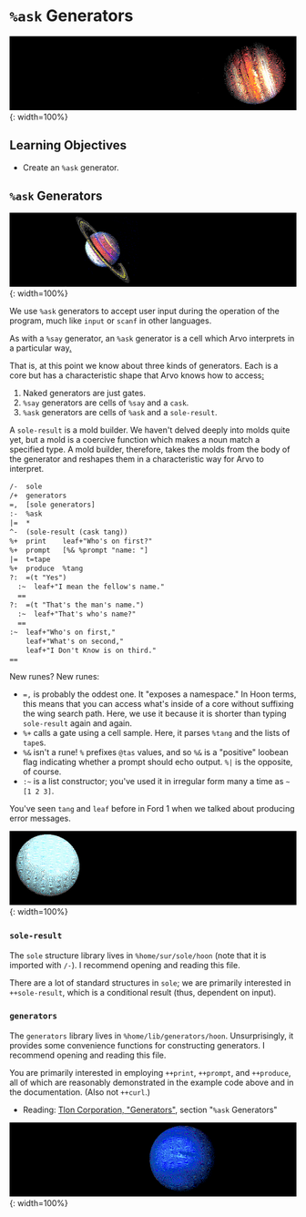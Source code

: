 #   `%ask` Generators

![](../img/13-header-jupiter.png){: width=100%}

##  Learning Objectives

-   Create an `%ask` generator.


##  `%ask` Generators

![](../img/13-header-saturn.png){: width=100%}

We use `%ask` generators to accept user input during the operation of the program, much like `input` or `scanf` in other languages.

As with a `%say` generator, an `%ask` generator is a cell which Arvo interprets in a particular way[.](https://youtu.be/UaUR6u8nHoM)  <!-- egg -->

That is, at this point we know about three kinds of generators.  Each is a core but has a characteristic shape that Arvo knows how to access[:](https://en.wikipedia.org/wiki/Italian_Unionist_Movement)  <!-- egg -->

1.  Naked generators are just gates.
2.  `%say` generators are cells of `%say` and a `cask`.
3.  `%ask` generators are cells of `%ask` and a `sole-result`.

A `sole-result` is a mold builder.  We haven't delved deeply into molds quite yet, but a mold is a coercive function which makes a noun match a specified type.  A mold builder, therefore, takes the molds from the body of the generator and reshapes them in a characteristic way for Arvo to interpret.

```hoon
/-  sole
/+  generators
=,  [sole generators]
:-  %ask
|=  *
^-  (sole-result (cask tang))
%+  print    leaf+"Who's on first?"
%+  prompt   [%& %prompt "name: "]
|=  t=tape
%+  produce  %tang
?:  =(t "Yes")
  :~  leaf+"I mean the fellow's name."
  ==
?:  =(t "That's the man's name.")
  :~  leaf+"That's who's name?"
  ==
:~  leaf+"Who's on first,"
    leaf+"What's on second,"
    leaf+"I Don't Know is on third."
==
```

New runes?  New runes:

- `=,` is probably the oddest one.  It "exposes a namespace."  In Hoon terms, this means that you can access what's inside of a core without suffixing the wing search path.  Here, we use it because it is shorter than typing `sole-result` again and again.
- `%+` calls a gate using a cell sample.  Here, it parses `%tang` and the lists of `tape`s.
- `%&` isn't a rune!  `%` prefixes `@tas` values, and so `%&` is a "positive" loobean flag indicating whether a prompt should echo output.  `%|` is the opposite, of course.
- `:~` is a list constructor; you've used it in irregular form many a time as `~[1 2 3]`.

You've seen `tang` and `leaf` before in Ford 1 when we talked about producing error messages.

![](../img/13-header-uranus.png){: width=100%}

### `sole-result`

The `sole` structure library lives in `%home/sur/sole/hoon` (note that it is imported with `/-`).  I recommend opening and reading this file.

There are a lot of standard structures in `sole`; we are primarily interested in `++sole-result`, which is a conditional result (thus, dependent on input).

### `generators`

The `generators` library lives in `%home/lib/generators/hoon`.  Unsurprisingly, it provides some convenience functions for constructing generators.  I recommend opening and reading this file.

You are primarily interested in employing `++print`, `++prompt`, and `++produce`, all of which are reasonably demonstrated in the example code above and in the documentation.  (Also not `++curl`.)

- Reading: [Tlon Corporation, "Generators"](https://urbit.org/docs/tutorials/hoon/hoon-school/generators/), section "`%ask` Generators"

![](../img/13-header-neptune.png){: width=100%}

